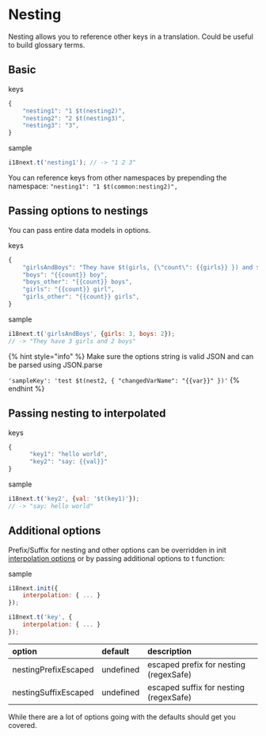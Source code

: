 # Nesting

Nesting allows you to reference other keys in a translation. Could be useful to build glossary terms.

## Basic

keys

```javascript
{
    "nesting1": "1 $t(nesting2)",
    "nesting2": "2 $t(nesting3)",
    "nesting3": "3",
}
```

sample

```javascript
i18next.t('nesting1'); // -> "1 2 3"
```

You can reference keys from other namespaces by prepending the namespace: `"nesting1": "1 $t(common:nesting2)",`

## Passing options to nestings

You can pass entire data models in options.

keys

```javascript
{
    "girlsAndBoys": "They have $t(girls, {\"count\": {{girls}} }) and $t(boys, {\"count\": {{boys}} })",
    "boys": "{{count}} boy",
    "boys_other": "{{count}} boys",
    "girls": "{{count}} girl",
    "girls_other": "{{count}} girls",
}
```

sample

```javascript
i18next.t('girlsAndBoys', {girls: 3, boys: 2});
// -> "They have 3 girls and 2 boys"
```

{% hint style="info" %}
Make sure the options string is valid JSON and can be parsed using JSON.parse

`'sampleKey': 'test $t(nest2, { "changedVarName": "{{var}}" })'`
{% endhint %}

## Passing nesting to interpolated

keys

```javascript
{
      "key1": "hello world",
      "key2": "say: {{val}}"
}
```

sample

```javascript
i18next.t('key2', {val: '$t(key1)'});
// -> "say: hello world"
```

## Additional options

Prefix/Suffix for nesting and other options can be overridden in init [interpolation options](interpolation.md#all-interpolation-options) or by passing additional options to t function:

sample

```javascript
i18next.init({
    interpolation: { ... }
});

i18next.t('key', {
    interpolation: { ... }
});
```

| option | default | description |
| :--- | :--- | :--- |
| nestingPrefixEscaped | undefined | escaped prefix for nesting \(regexSafe\) |
| nestingSuffixEscaped | undefined | escaped suffix for nesting \(regexSafe\) |

While there are a lot of options going with the defaults should get you covered.

